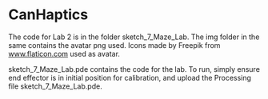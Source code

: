 # CanHaptics
The code for Lab 2 is in the folder sketch_7_Maze_Lab.
The img folder in the same contains the avatar png used.
Icons made by Freepik from www.flaticon.com used as avatar. 

sketch_7_Maze_Lab.pde contains the code for the lab.
To run, simply ensure end effector is in initial position for calibration, and upload the Processing file sketch_7_Maze_Lab.pde.